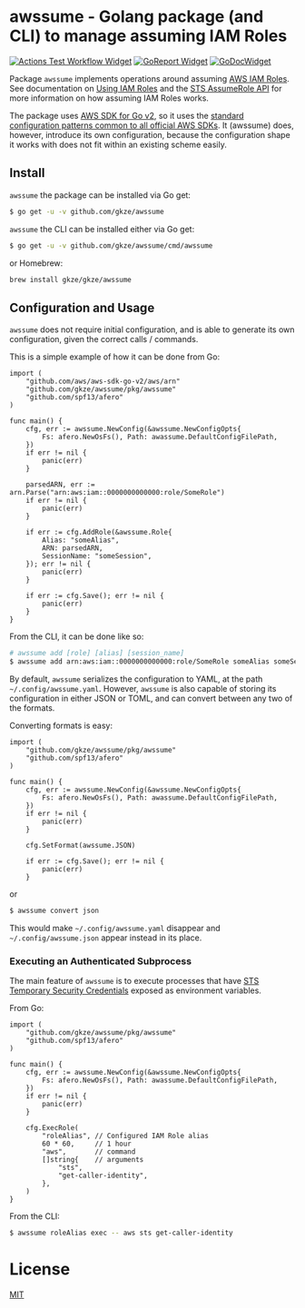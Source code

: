 # awssume - Golang package (and CLI) to manage assuming IAM Roles

[![Actions Test Workflow Widget]][Actions Test Workflow Status]
[![GoReport Widget]][GoReport Status]
[![GoDocWidget]][GoDocReference]

[Actions Test Workflow Status]: https://github.com/gkze/awssume/actions?query=workflow%3Aci
[Actions Test Workflow Widget]: https://github.com/gkze/awssume/workflows/ci/badge.svg

[GoReport Status]: https://goreportcard.com/report/github.com/gkze/awssume
[GoReport Widget]: https://goreportcard.com/badge/github.com/gkze/awssume

[GoDocWidget]: https://godoc.org/github.com/gkze/awssume?status.svg
[GoDocReference]:https://godoc.org/github.com/gkze/awssume

Package `awssume` implements operations around assuming [AWS IAM Roles](https://docs.aws.amazon.com/IAM/latest/UserGuide/id_roles.html). See documentation on [Using IAM Roles](https://docs.aws.amazon.com/IAM/latest/UserGuide/id_roles_use.html) and the [STS AssumeRole API](https://docs.aws.amazon.com/STS/latest/APIReference/API_AssumeRole.html) for more information on how assuming IAM Roles works.

The package uses [AWS SDK for Go v2](https://docs.aws.amazon.com/sdk-for-go/v2/api/), so it uses the [standard configuration patterns common to all official AWS SDKs](https://docs.aws.amazon.com/sdk-for-go/v1/developer-guide/configuring-sdk.html). It (awssume) does, however, introduce its own configuration, because the configuration shape it works with does not fit within an existing scheme easily.

## Install

`awssume` the package can be installed via Go get:

```bash
$ go get -u -v github.com/gkze/awssume
```

`awssume` the CLI can be installed either via Go get:

```bash
$ go get -u -v github.com/gkze/awssume/cmd/awssume
```

or Homebrew:

```bash
brew install gkze/gkze/awssume
```

## Configuration and Usage

`awssume` does not require initial configuration, and is able to generate its
own configuration, given the correct calls / commands.

This is a simple example of how it can be done from Go:

```golang
import (
    "github.com/aws/aws-sdk-go-v2/aws/arn"
    "github.com/gkze/awssume/pkg/awssume"
    "github.com/spf13/afero"
)

func main() {
    cfg, err := awssume.NewConfig(&awssume.NewConfigOpts{
        Fs: afero.NewOsFs(), Path: awassume.DefaultConfigFilePath,
    })
    if err != nil {
        panic(err)
    }

    parsedARN, err := arn.Parse("arn:aws:iam::0000000000000:role/SomeRole")
    if err != nil {
        panic(err)
    }

    if err := cfg.AddRole(&awssume.Role{
        Alias: "someAlias",
        ARN: parsedARN,
        SessionName: "someSession",
    }); err != nil {
        panic(err)
    }

    if err := cfg.Save(); err != nil {
        panic(err)
    }
}
```

From the CLI, it can be done like so:

```bash
# awssume add [role] [alias] [session_name]
$ awssume add arn:aws:iam::0000000000000:role/SomeRole someAlias someSession
```

By default, `awssume` serializes the configuration to YAML, at the path `~/.config/awssume.yaml`. However, `awssume` is also capable of storing its configuration in either JSON or TOML, and can convert between any two of the formats.

Converting formats is easy:

```golang
import (
    "github.com/gkze/awssume/pkg/awssume"
    "github.com/spf13/afero"
)

func main() {
    cfg, err := awssume.NewConfig(&awssume.NewConfigOpts{
        Fs: afero.NewOsFs(), Path: awassume.DefaultConfigFilePath,
    })
    if err != nil {
        panic(err)
    }

    cfg.SetFormat(awssume.JSON)

    if err := cfg.Save(); err != nil {
        panic(err)
    }
```

or

```bash
$ awssume convert json
```

This would make `~/.config/awssume.yaml` disappear and `~/.config/awssume.json` appear instead in its place.

### Executing an Authenticated Subprocess

The main feature of `awssume` is to execute processes that have [STS Temporary Security Credentials](https://docs.aws.amazon.com/IAM/latest/UserGuide/id_credentials_temp.html) exposed as environment variables.

From Go:

```golang
import (
    "github.com/gkze/awssume/pkg/awssume"
    "github.com/spf13/afero"
)

func main() {
    cfg, err := awssume.NewConfig(&awssume.NewConfigOpts{
        Fs: afero.NewOsFs(), Path: awassume.DefaultConfigFilePath,
    })
    if err != nil {
        panic(err)
    }

    cfg.ExecRole(
        "roleAlias", // Configured IAM Role alias
        60 * 60,     // 1 hour
        "aws",       // command
        []string{    // arguments
            "sts",
            "get-caller-identity",
        },
    )
}
```

From the CLI:

```bash
$ awssume roleAlias exec -- aws sts get-caller-identity
```

# License

[MIT](LICENSE)

